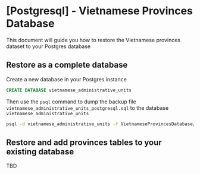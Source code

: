 # [Postgresql] - Vietnamese Provinces Database

This document will guide you how to restore the Vietnamese provinces dataset to your Postgres database

## Restore as a complete database

Create a new database in your Postgres instance

```sql
CREATE DATABASE vietnamese_administrative_units
```

Then use the `psql` command to dump the backup file `vietnamese_administrative_units_postgresql.sql` to the database `vietnamese_administrative_units`

```bash
psql -d vietnamese_administrative_units -f VietnameseProvincesDatabase/postgresql/CompleteDataset/vietnamese_administrative_units_postgresql.sql
```

## Restore and add provinces tables to your existing database

TBD
